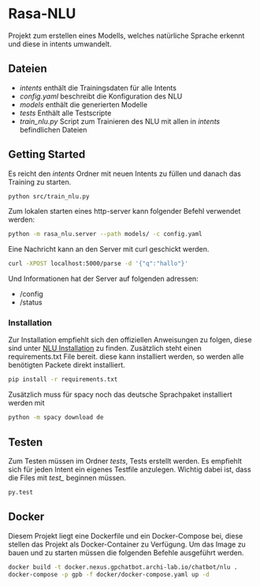 ﻿# Rasa-NLU
Projekt zum erstellen eines Modells, welches natürliche Sprache erkennt und diese in intents umwandelt.

## Dateien
* *intents* enthält die Trainingsdaten für alle Intents
* *config.yaml* beschreibt die Konfiguration des NLU
* *models* enthält die generierten Modelle
* *tests* Enthält alle Testscripte
* *train_nlu.py* Script zum Trainieren des NLU mit allen in *intents* befindlichen Dateien


## Getting Started

Es reicht den *intents* Ordner mit neuen Intents zu füllen und danach das Training zu starten.
```bash
python src/train_nlu.py
```
Zum lokalen starten eines http-server kann folgender Befehl verwendet werden:
```bash
python -m rasa_nlu.server --path models/ -c config.yaml
```
Eine Nachricht kann an den Server mit curl geschickt werden.
```bash
curl -XPOST localhost:5000/parse -d '{"q":"hallo"}'
```
Und Informationen hat der Server auf folgenden adressen:
* /config
* /status

### Installation

Zur Installation empfiehlt sich den offiziellen Anweisungen zu folgen, diese sind unter [NLU Installation](http://www.rasa.com/docs/nlu/installation/) zu finden.
Zusätzlich steht einen requirements.txt File bereit. diese kann installiert werden, so werden alle benötigten Packete direkt installiert.
```bash
pip install -r requirements.txt

```
Zusätzlich muss für spacy noch das deutsche Sprachpaket installiert werden mit
```bash
python -m spacy download de
```

## Testen

Zum Testen müssen im Ordner *tests*, Tests erstellt werden. Es empfiehlt sich für jeden Intent ein eigenes Testfile anzulegen. Wichtig dabei ist, dass die Files mit *test_* beginnen müssen.
```bash
py.test
```
## Docker
Diesem Projekt liegt eine Dockerfile und ein Docker-Compose bei, diese stellen das Projekt als Docker-Container zu Verfügung.
Um das Image zu bauen und zu starten müssen die folgenden Befehle ausgeführt werden.

```bash
docker build -t docker.nexus.gpchatbot.archi-lab.io/chatbot/nlu .
docker-compose -p gpb -f docker/docker-compose.yaml up -d
```
